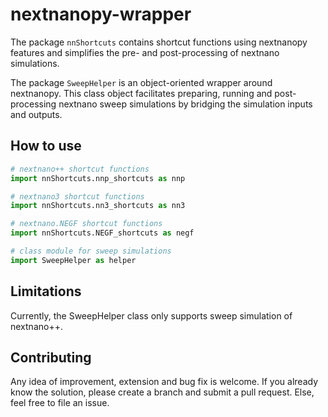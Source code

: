 # nextnanopy-wrapper
The package `nnShortcuts` contains shortcut functions using nextnanopy features and simplifies the pre- and post-processing of nextnano simulations.

The package `SweepHelper` is an object-oriented wrapper around nextnanopy. This class object facilitates preparing, running and post-processing nextnano sweep simulations by bridging the simulation inputs and outputs.

## How to use
```python
# nextnano++ shortcut functions
import nnShortcuts.nnp_shortcuts as nnp

# nextnano3 shortcut functions
import nnShortcuts.nn3_shortcuts as nn3

# nextnano.NEGF shortcut functions
import nnShortcuts.NEGF_shortcuts as negf

# class module for sweep simulations
import SweepHelper as helper
```

## Limitations
Currently, the SweepHelper class only supports sweep simulation of nextnano++.

## Contributing
Any idea of improvement, extension and bug fix is welcome. If you already know the solution, please create a branch and submit a pull request. Else, feel free to file an issue.